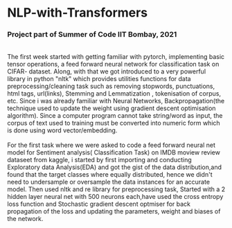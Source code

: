 # NLP-with-Transformers
### Project part of Summer of Code IIT Bombay, 2021
\
The first week started with getting familiar with pytorch, implementing basic tensor operations, a feed forward neural network for classification task on CIFAR- dataset. Along, with that we got introduced to a very powerful library in python "nltk" which provides utilities functions for data preprocessing/cleaning task such as removing stopwords, punctuations, html tags, url(links), Stemming and Lemmatization , tokenisation of corpus, etc. Since i was already familiar with Neural Networks, Backpropagation(the technique used to update the weight using gradient descent optimisation algorithm). Since a computer program cannot take string/word as input, the corpus of text used to training must be converted into numeric form which is done using word vector/embedding. 
\
<br/>
For the first task where we were asked to code a feed forward neural net model for Sentiment analysis( Classification Task) on IMDB moview review dataseet from kaggle, i started by first importing and conducting Exploratory data Analysis(EDA) and got the gist of the data distribution,and found that the target classes where equally distributed, hence we didn't need to undersample or oversample the data instances for an accurate model. Then used nltk and re library for preprocessing task, Started with a 2 hidden layer neural net with 500 neurons each,have used the cross entropy loss function and Stochastic gradient descent optmiser for back propagation of the loss and updating the parameters, weight and biases of the network.
